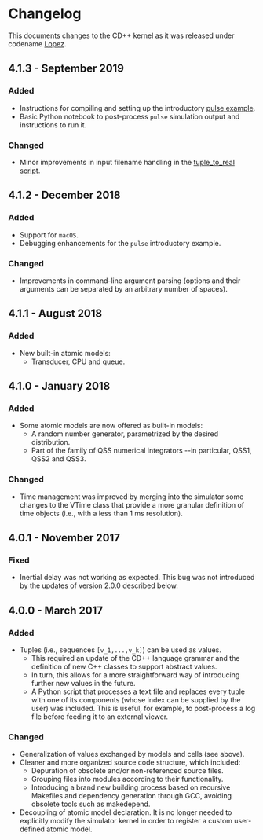 # Changelog

This documents changes to the CD++ kernel as it was released under codename [Lopez](https://github.com/SimulationEverywhere/CDPP_AdvancedRules-codename-Lopez).

## 4.1.3 - September 2019

### Added

* Instructions for compiling and setting up the introductory [pulse example](examples/pulse).
* Basic Python notebook to post-process `pulse` simulation output and instructions to run it.

### Changed

* Minor improvements in input filename handling in the [tuple_to_real script](scripts/tuple_to_real.py).

## 4.1.2 - December 2018

### Added

* Support for `macOS`.
* Debugging enhancements for the `pulse` introductory example.

### Changed

* Improvements in command-line argument parsing (options and their arguments can be separated by an arbitrary number of spaces).

## 4.1.1 - August 2018

### Added

* New built-in atomic models:
  - Transducer, CPU and queue.

## 4.1.0 - January 2018

### Added

* Some atomic models are now offered as built-in models:
  - A random number generator, parametrized by the desired distribution.
  - Part of the family of QSS numerical integrators --in particular, 
    QSS1, QSS2 and QSS3.

### Changed

* Time management was improved by merging into the simulator some changes to
  the VTime class that provide a more granular definition of time objects
  (i.e., with a less than 1 ms resolution).

## 4.0.1 - November 2017

### Fixed

* Inertial delay was not working as expected. This bug was not introduced by 
  the updates of version 2.0.0 described below. 

## 4.0.0 - March 2017

### Added

* Tuples (i.e., sequences `[v_1,...,v_k]`) can be used as values.
  - This required an update of the CD++ language grammar and
    the definition of new C++ classes to support abstract values.
  - In turn, this allows for a more straightforward way of introducing
    further new values in the future.
  - A Python script that processes a text file and replaces every tuple
    with one of its components (whose index can be supplied by the user)
    was included. This is useful, for example, to post-process a log file
    before feeding it to an external viewer.

### Changed

* Generalization of values exchanged by models and cells (see above).
* Cleaner and more organized source code structure, which included:
  - Depuration of obsolete and/or non-referenced source files.
  - Grouping files into modules according to their functionality.
  - Introducing a brand new building process based on recursive
    Makefiles and dependency generation through GCC, avoiding obsolete
    tools such as makedepend.
* Decoupling of atomic model declaration. It is no longer needed to
  explicitly modify the simulator kernel in order to register a custom
  user-defined atomic model.
